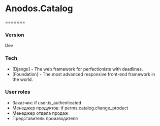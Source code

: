 # Anodos.Catalog
=======

### Version
Dev

### Tech
* [Django] - The web framework for perfectionists with deadlines.
* [Foundation] - The most advanced responsive front-end framework in the world.

### User roles
  - Заказчик: if user.is_authenticated
  - Менеджер продуктов: if perms.catalog.change_product
  - Менеджер отдела продаж
  - Представитель производителя
